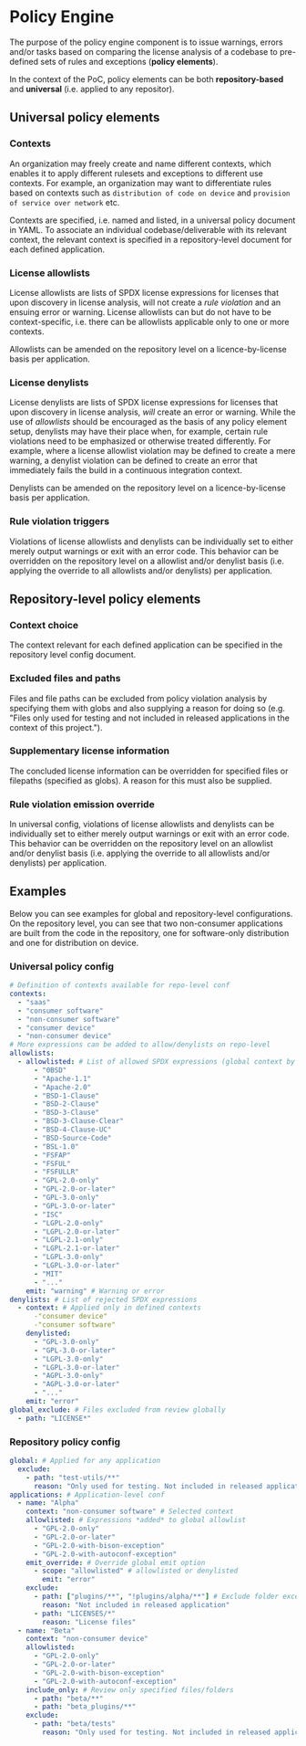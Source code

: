 # Policy Engine

The purpose of the policy engine component is to issue warnings, errors and/or tasks based on comparing the license analysis of a codebase to pre-defined sets of rules and exceptions (**policy elements**).

In the context of the PoC, policy elements can be both **repository-based** and **universal** (i.e. applied to any repositor).

## Universal policy elements

### Contexts

An organization may freely create and name different contexts, which enables it to apply different rulesets and exceptions to different use contexts. For example, an organization may want to differentiate rules based on contexts such as `distribution of code on device` and `provision of service over network` etc.

Contexts are specified, i.e. named and listed, in a universal policy document in YAML. To associate an individual codebase/deliverable with its relevant context, the relevant context is specified in a repository-level document for each defined application.

### License allowlists

License allowlists are lists of SPDX license expressions for licenses that upon discovery in license analysis, will not create a _rule violation_ and an ensuing error or warning. License allowlists can but do not have to be context-specific, i.e. there can be allowlists applicable only to one or more contexts.

Allowlists can be amended on the repository level on a licence-by-license basis per application.

### License denylists

License denylists are lists of SPDX license expressions for licenses that upon discovery in license analysis, _will_ create an error or warning. While the use of _allowlists_ should be encouraged as the basis of any policy element setup, denylists may have their place when, for example, certain rule violations need to be emphasized or otherwise treated differently. For example, where a license allowlist violation may be defined to create a mere warning, a denylist violation can be defined to create an error that immediately fails the build in a continuous integration context.

Denylists can be amended on the repository level on a licence-by-license basis per application.

### Rule violation triggers

Violations of license allowlists and denylists can be individually set to either merely output warnings or exit with an error code. This behavior can be overridden on the repository level on a allowlist and/or denylist basis (i.e. applying the override to all allowlists and/or denylists) per application.

## Repository-level policy elements

### Context choice

The context relevant for each defined application can be specified in the repository level config document.

### Excluded files and paths

Files and file paths can be excluded from policy violation analysis by specifying them with globs and also supplying a reason for doing so (e.g. "Files only used for testing and not included in released applications in the context of this project.").

### Supplementary license information

The concluded license information can be overridden for specified files or filepaths (specified as globs). A reason for this must also be supplied.

### Rule violation emission override

In universal config, violations of license allowlists and denylists can be individually set to either merely output warnings or exit with an error code. This behavior can be overridden on the repository level on an allowlist and/or denylist basis (i.e. applying the override to all allowlists and/or denylists) per application.

## Examples

Below you can see examples for global and repository-level configurations. On the repository level, you can see that two non-consumer applications are built from the code in the repository, one for software-only distribution and one for distribution on device.

### Universal policy config

```yaml
# Definition of contexts available for repo-level conf
contexts:
  - "saas"
  - "consumer software"
  - "non-consumer software"
  - "consumer device"
  - "non-consumer device"
# More expressions can be added to allow/denylists on repo-level
allowlists:
  - allowlisted: # List of allowed SPDX expressions (global context by default)
      - "0BSD"
      - "Apache-1.1"
      - "Apache-2.0"
      - "BSD-1-Clause"
      - "BSD-2-Clause"
      - "BSD-3-Clause"
      - "BSD-3-Clause-Clear"
      - "BSD-4-Clause-UC"
      - "BSD-Source-Code"
      - "BSL-1.0"
      - "FSFAP"
      - "FSFUL"
      - "FSFULLR"
      - "GPL-2.0-only"
      - "GPL-2.0-or-later"
      - "GPL-3.0-only"
      - "GPL-3.0-or-later"
      - "ISC"
      - "LGPL-2.0-only"
      - "LGPL-2.0-or-later"
      - "LGPL-2.1-only"
      - "LGPL-2.1-or-later"
      - "LGPL-3.0-only"
      - "LGPL-3.0-or-later"
      - "MIT"
      - "..."
    emit: "warning" # Warning or error
denylists: # List of rejected SPDX expressions
  - context: # Applied only in defined contexts
      -"consumer device"
      -"consumer software"
    denylisted:
      - "GPL-3.0-only"
      - "GPL-3.0-or-later"
      - "LGPL-3.0-only"
      - "LGPL-3.0-or-later"
      - "AGPL-3.0-only"
      - "AGPL-3.0-or-later"
      - "..."
    emit: "error"
global_exclude: # Files excluded from review globally
  - path: "LICENSE*"
```

### Repository policy config

```yaml
global: # Applied for any application
  exclude:
    - path: "test-utils/**"
      reason: "Only used for testing. Not included in released applications."
applications: # Application-level conf
  - name: "Alpha"
    context: "non-consumer software" # Selected context
    allowlisted: # Expressions *added* to global allowlist
      - "GPL-2.0-only"
      - "GPL-2.0-or-later"
      - "GPL-2.0-with-bison-exception"
      - "GPL-2.0-with-autoconf-exception"
    emit_override: # Override global emit option
      - scope: "allowlisted" # allowlisted or denylisted
        emit: "error"
    exclude:
      - path: ["plugins/**", "!plugins/alpha/**"] # Exclude folder except for one subfolder
        reason: "Not included in released application"
      - path: "LICENSES/*"
        reason: "License files"
  - name: "Beta"
    context: "non-consumer device"
    allowlisted:
      - "GPL-2.0-only"
      - "GPL-2.0-or-later"
      - "GPL-2.0-with-bison-exception"
      - "GPL-2.0-with-autoconf-exception"
    include_only: # Review only specified files/folders
      - path: "beta/**"
      - path: "beta_plugins/**"
    exclude:
      - path: "beta/tests"
        reason: "Only used for testing. Not included in released application"
```
